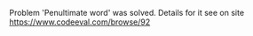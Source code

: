 Problem 'Penultimate word' was solved. Details for it see on site https://www.codeeval.com/browse/92
